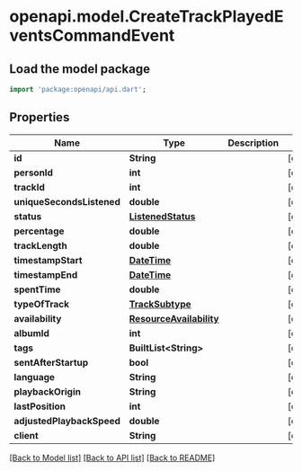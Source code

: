 # openapi.model.CreateTrackPlayedEventsCommandEvent

## Load the model package
```dart
import 'package:openapi/api.dart';
```

## Properties
Name | Type | Description | Notes
------------ | ------------- | ------------- | -------------
**id** | **String** |  | [optional] 
**personId** | **int** |  | [optional] 
**trackId** | **int** |  | [optional] 
**uniqueSecondsListened** | **double** |  | [optional] 
**status** | [**ListenedStatus**](ListenedStatus.md) |  | [optional] 
**percentage** | **double** |  | [optional] 
**trackLength** | **double** |  | [optional] 
**timestampStart** | [**DateTime**](DateTime.md) |  | [optional] 
**timestampEnd** | [**DateTime**](DateTime.md) |  | [optional] 
**spentTime** | **double** |  | [optional] 
**typeOfTrack** | [**TrackSubtype**](TrackSubtype.md) |  | [optional] 
**availability** | [**ResourceAvailability**](ResourceAvailability.md) |  | [optional] 
**albumId** | **int** |  | [optional] 
**tags** | **BuiltList&lt;String&gt;** |  | [optional] 
**sentAfterStartup** | **bool** |  | [optional] 
**language** | **String** |  | [optional] 
**playbackOrigin** | **String** |  | [optional] 
**lastPosition** | **int** |  | [optional] 
**adjustedPlaybackSpeed** | **double** |  | [optional] 
**client** | **String** |  | [optional] 

[[Back to Model list]](../README.md#documentation-for-models) [[Back to API list]](../README.md#documentation-for-api-endpoints) [[Back to README]](../README.md)


